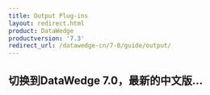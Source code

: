 ```yaml
---
title: Output Plug-ins
layout: redirect.html
product: DataWedge
productversion: '7.3'
redirect_url: /datawedge-cn/7-0/guide/output/
---
```


## 切换到DataWedge 7.0，最新的中文版...



